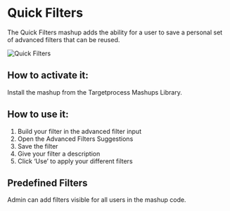 # Quick Filters

The Quick Filters mashup adds the ability for a user to save a personal set of advanced filters that can be reused.

![Quick Filters](https://github.com/TargetProcess/TP3MashupLibrary/raw/master/Quick%20Filters/QuickFilters.png)

## How to activate it:

Install the mashup from the Targetprocess Mashups Library.

## How to use it:

1.  Build your filter in the advanced filter input
2.  Open the Advanced Filters Suggestions
3.  Save the filter
4.  Give your filter a description
5.  Click ‘Use’ to apply your different filters

## Predefined Filters

Admin can add filters visible for all users in the mashup code.
